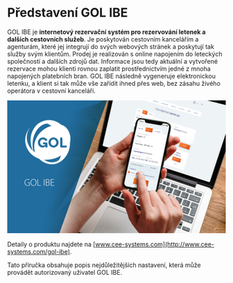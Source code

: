 # Představení GOL IBE

GOL IBE je **internetový rezervační systém pro rezervování letenek a dalších cestovních služeb**. Je poskytován cestovním kancelářím a agenturám, které jej integrují do svých webových stránek a poskytují tak služby svým klientům. Prodej je realizován s online napojením do leteckých společností a dalších zdrojů dat. Informace jsou tedy aktuální a vytvořené rezervace mohou klienti rovnou zaplatit prostřednictvím jedné z mnoha napojených platebních bran. GOL IBE následně vygeneruje elektronickou letenku, a klient si tak může vše zařídit ihned přes web, bez zásahu živého operátora v cestovní kanceláři.

![](.gitbook/assets/image%20%289%29.png)

Detaily o produktu najdete na [www.cee-systems.com](http://www.cee-systems.com/gol-ibe).

Tato příručka obsahuje popis nejdůležitějších nastavení, která může provádět autorizovaný uživatel GOL IBE.

